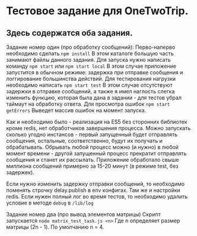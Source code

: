 # Тестовое задание для OneTwoTrip.
## Здесь содержатся оба задания.

Задание номер один (про обработку сообщений):
Перво-наперво необходимо сделать `npm install`
В этом каталоге большую часть занимают файлы данного задания. Для запуска нужно написать команду 
`npm start`
или
`npm start local`
В этом случае приложение запустится в обычном режиме: задержка при отправке сообщения и логгирование большинства действий.
Для тестирования нагрузки необходимо написать
`npm start test`
В этом случае отсутствуют задержки в отправке сообщений, а также я имел наглость слегка изменить функцию, которая была дана в задании - для тестов убрал таймаут на обработку ответа.
Для просмотра ошибок
`npm start getErrors`
Выведет массив ошибок на момент запуска.

Как и необходимо было - реализация на ES5 без сторонних библиотек кроме redis, нет обработчиков завершения процесса.
Можно запускать сколько угодно инстансов - первый запущенный будет отправлять сообщения, остальные, соответственно, будут их получать и обрабатывать. Обрывать любой процесс можно (и нужно) в любой момент времени - другой запущенный процесс прекратит отправлять сообщения и станет их рассылать.
Приложение обработало свыше миллиона сообщений примерно за 15-20 минут (в режиме test, без задержек).

Если нужно изменить задержку отправки сообщений, то необходимо поменять строчку delay.publish в env конфигах. Там же и настройки redis.
Если нужен полный лог во время тестов, то необходимо удалить условие в методе `debug` в `/lib/log`

Задание номер два (про вывод элементов матрицы)
Скрипт запускается 
`node matrix_test_task.js <n>`
Где n определяет размер матрицы (2n - 1). По умолчанию n = 4.
